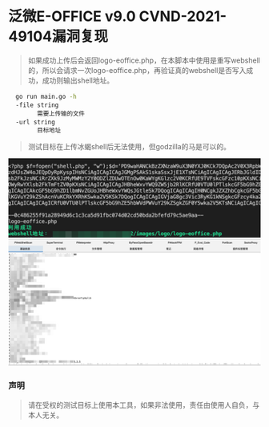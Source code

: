 # 泛微E-OFFICE v9.0 CVND-2021-49104漏洞复现

> 如果成功上传后会返回logo-eoffice.php，在本脚本中使用是重写webshell的，所以会请求一次logo-eoffice.php，再验证真的webshell是否写入成功，成功则输出shell地址。

```bash
  go run main.go -h
  -file string
        需要上传输的文件
  -url string
        目标地址
```

> 测试目标在上传冰蝎shell后无法使用，但godzilla的马是可以的。

![](img/1.png)
![](img/2.png)

### 声明 
> 请在受权的测试目标上使用本工具，如果非法使用，责任由使用人自负，与本人无关。
